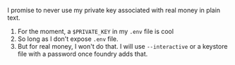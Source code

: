I promise to never use my private key associated with real money in plain text. 

1. For the moment, a `$PRIVATE_KEY` in my `.env` file is cool
1. So long as I don't expose `.env` file.
2. But for real money, I won't do that. I will use `--interactive` or a keystore file with a password once foundry adds that. 